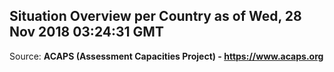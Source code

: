 ## Situation Overview per Country as of Wed, 28 Nov 2018 03:24:31 GMT

Source: **ACAPS (Assessment Capacities Project) - https://www.acaps.org**